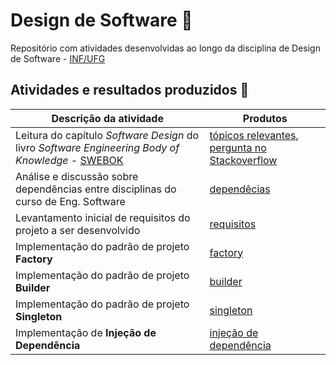 # Design de Software :triangular_ruler:

Repositório com atividades desenvolvidas ao longo da disciplina de Design de Software - [INF/UFG](http://www.inf.ufg.br/)

## Atividades e resultados produzidos :pencil:

Descrição da atividade | Produtos
-|-
Leitura do capítulo *Software Design* do livro *Software Engineering Body of Knowledge* - [SWEBOK](https://www.computer.org/education/bodies-of-knowledge/software-engineering) | [tópicos relevantes](swebok.md), [pergunta no Stackoverflow](https://pt.stackoverflow.com/questions/405299/qual-a-diferen%c3%a7a-entre-client-server-e-three-tiers) 
Análise e discussão sobre dependências entre disciplinas do curso de Eng. Software | [dependêcias](classe.md)
Levantamento inicial de requisitos do projeto a ser desenvolvido | [requisitos](requisitos.md)
Implementação do padrão de projeto **Factory** | [factory](factory)
Implementação do padrão de projeto **Builder** | [builder](builder)
Implementação do padrão de projeto **Singleton** | [singleton](singleton)
Implementação de **Injeção de Dependência** | [injeção de dependência](di)
